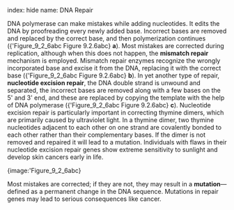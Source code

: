 index: hide
name: DNA Repair

DNA polymerase can make mistakes while adding nucleotides. It edits the DNA by proofreading every newly added base. Incorrect bases are removed and replaced by the correct base, and then polymerization continues ({'Figure_9_2_6abc Figure 9.2.6abc} **a**). Most mistakes are corrected during replication, although when this does not happen, the  **mismatch repair** mechanism is employed. Mismatch repair enzymes recognize the wrongly incorporated base and excise it from the DNA, replacing it with the correct base ({'Figure_9_2_6abc Figure 9.2.6abc} **b**). In yet another type of repair,  **nucleotide excision repair**, the DNA double strand is unwound and separated, the incorrect bases are removed along with a few bases on the 5' and 3' end, and these are replaced by copying the template with the help of DNA polymerase ({'Figure_9_2_6abc Figure 9.2.6abc} **c**). Nucleotide excision repair is particularly important in correcting thymine dimers, which are primarily caused by ultraviolet light. In a thymine dimer, two thymine nucleotides adjacent to each other on one strand are covalently bonded to each other rather than their complementary bases. If the dimer is not removed and repaired it will lead to a mutation. Individuals with flaws in their nucleotide excision repair genes show extreme sensitivity to sunlight and develop skin cancers early in life.


{image:'Figure_9_2_6abc}
        

Most mistakes are corrected; if they are not, they may result in a  **mutation**—defined as a permanent change in the DNA sequence. Mutations in repair genes may lead to serious consequences like cancer.
